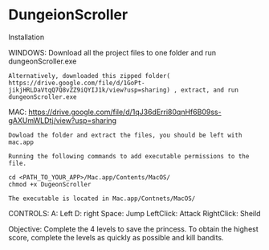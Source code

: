 # DungeionScroller
Installation

WINDOWS:
	Download all the project files to one folder and run dungeonScroller.exe

	Alternatively, downloaded this zipped folder( https://drive.google.com/file/d/1GoPt-jikjHRLDaVtqQ7Q8vZZ9iQYIJ1k/view?usp=sharing) , extract, and run dungeonScroller.exe



MAC:
	https://drive.google.com/file/d/1qJ36dErri80qnHf6B09ss-gAXUmWLDtj/view?usp=sharing

	Dowload the folder and extract the files, you should be left with mac.app

	Running the following commands to add executable permissions to the file.
	
	cd <PATH_TO_YOUR_APP>/Mac.app/Contents/MacOS/
	chmod +x DugeonScroller
	
	The executable is located in Mac.app/Contnets/MacOS/
	
CONTROLS:
	A: 						Left
	D: 						right
	Space: 				Jump
	LeftClick: 		Attack
	RightClick:		Sheild
	
Objective:
	Complete the 4 levels to save the princess. To obtain the highest score, complete the levels as quickly as possible and kill bandits. 
	
